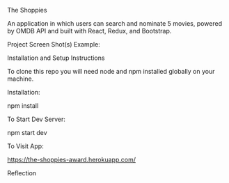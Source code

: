 The Shoppies

An application in which users can search and nominate 5 movies, powered by OMDB API and built with React, Redux, and Bootstrap.


Project Screen Shot(s)
Example:



Installation and Setup Instructions

To clone this repo you will need node and npm installed globally on your machine.

Installation:

npm install

To Start Dev Server:

npm start dev

To Visit App:

https://the-shoppies-award.herokuapp.com/

Reflection
